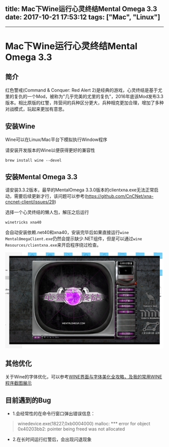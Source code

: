 
title:  Mac下Wine运行心灵终结Mental Omega 3.3
date: 2017-10-21 17:53:12
tags: ["Mac", "Linux"]
---

---

# Mac下Wine运行心灵终结Mental Omega 3.3

## 简介

红色警戒(Command & Conquer: Red Alert 2)是经典的游戏，心灵终结是基于尤里的复仇的一个Mod，被称为"几乎完美的尤里的复仇"，2016年底该Mod发布3.3版本。相比原版的红警，阵营间的兵种区分更大，兵种相克更加合理，增加了多种对战模式，玩起来更加有意思。

## 安装Wine

Wine可以在Linux/Mac平台下模拟执行Window程序

请安装开发版本的Wine以便获得更好的兼容性

```
brew install wine --devel
```

## 安装Mental Omega 3.3

请安装3.3.2版本，最早的MentalOmega 3.3.0版本的clientxna.exe无法正常启动，需要后续更新才行，该问题可以参考(https://github.com/CnCNet/xna-cncnet-client/issues/29)

选择一个心灵终结的懒人包，解压之后运行

```
winetricks xna40
```

会自动安装依赖.net40和xna40，安装完毕后如果直接运行`wine MentalOmegaClient.exe`仍然会提示缺少.NET组件，但是可以通过`wine Resources/clientxna.exe`来开启程序绕过检查。

![Wine](/img/wine-MentalOmega.png)

## 其他优化

关于Wine的字体优化，可以参考[WINE界面与字体美化全攻略，及我的常用WINE程序截图展示](https://www.lulinux.com/archives/362)

## 目前遇到的Bug

- 1.会经常性的在命令行窗口弹出错误信息：

>  winedevice.exe(18227,0xb0004000) malloc: *** error for object 0x40203bb2: pointer being freed was not allocated

- 2.在长时间运行红警后，会出现闪退现象